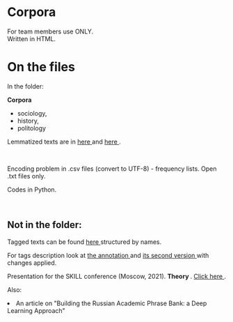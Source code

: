 # Corpora

For team members use ONLY.
<br>
Written in HTML.

<h1> On the files </h1>

In the folder:

<b> Corpora </b> 

<ul> 
 
  <li> sociology, </li> 
  <li> history, </li>
  <li> politology </li>
  
</ul>

Lemmatized texts are in <a href="https://github.com/Backpaul97/Corpora/blob/main/tagged_sociology_3.zip"> here </a> and <a href="https://github.com/Backpaul97/Corpora/blob/main/tagged_sociology_preliminary.zip"> here </a>.

<br>

<p> Encoding problem in .csv files (convert to UTF-8) - frequency lists. Open .txt files only. </p> 

Codes in Python. 

<br>

<h2> Not in the folder: </h2>


Tagged texts can be found <a href="https://drive.google.com/drive/folders/1HZSub8-EocoPjmb0JHQ07usqDVTVuhxG"> here </a> structured by names. 

For tags description look at <a href="https://docs.google.com/document/d/1FWiLnvIKYgQLEr0aqg1rWjRgmwCKBwkS/edit"> the annotation </a> and <a href="https://docs.google.com/spreadsheets/d/1voFM8H_JAJ0gZX7_Xl_ckLBdNIJfvnzogYb5DjaZZkg/edit#gid=0"> its second version </a> with changes applied.

Presentation for the SKILL conference (Moscow, 2021). <b> Theory </b>. <a href="https://docs.google.com/presentation/d/14SAr4Ky4cUl3DRUwcprD72Snr7jqjy5jXgND-0DNoBI/edit?usp=sharing"> Click here </a>.

Also: 

<li> An article on "Building the Russian Academic Phrase Bank: a Deep Learning Approach" </li>

   
